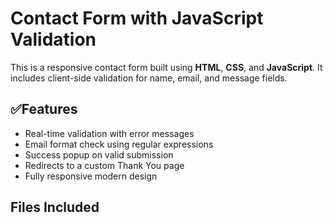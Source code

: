 # Contact Form with JavaScript Validation

This is a responsive contact form built using **HTML**, **CSS**, and **JavaScript**. It includes client-side validation for name, email, and message fields.

## ✅Features

- Real-time validation with error messages
- Email format check using regular expressions
- Success popup on valid submission
- Redirects to a custom Thank You page
- Fully responsive modern design

## Files Included

